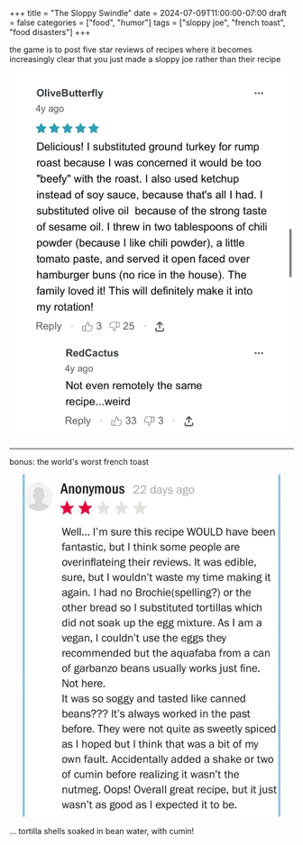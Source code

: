 +++
title = "The Sloppy Swindle"
date = 2024-07-09T11:00:00-07:00
draft = false
categories = ["food", "humor"]
tags = ["sloppy joe", "french toast", "food disasters"]
+++

the game is to post five star reviews of recipes where it becomes increasingly clear that you just made a sloppy joe rather than their recipe

![](./rump.png)

----

bonus: the world's worst french toast

![](./french-toast.png)

... tortilla shells soaked in bean water, with cumin!